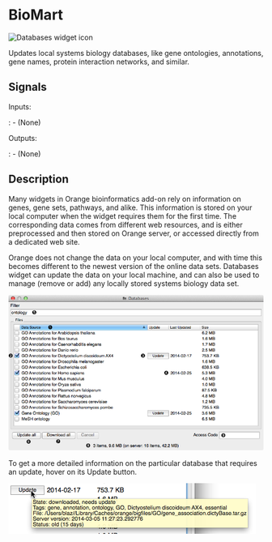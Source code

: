 BioMart
=======

![Databases widget icon]

Updates local systems biology databases, like gene ontologies,
annotations, gene names, protein interaction networks, and similar.

Signals
-------

Inputs:

:   -   (None)

Outputs:

:   -   (None)

Description
-----------

Many widgets in Orange bioinformatics add-on rely on information on
genes, gene sets, pathways, and alike. This information is stored on
your local computer when the widget requires them for the first time.
The corresponding data comes from different web resources, and is either
preprocessed and then stored on Orange server, or accessed directly from
a dedicated web site.

Orange does not change the data on your local computer, and with time
this becomes different to the newest version of the online data sets.
Databases widget can update the data on your local machine, and can also
be used to manage (remove or add) any locally stored systems biology
data set.

![Databases widget]

To get a more detailed information on the particular database that
requires an update, hover on its Update button.

![Databases widget][1]

  [Databases widget icon]: ../../orangecontrib/bio/widgets/icons/Databases.svg
  [Databases widget]: images/databases-stamped.png
  [1]: images/databases-hover.png